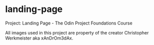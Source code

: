 # landing-page

Project: Landing Page - The Odin Project Foundations Course

All images used in this project are property of the creator Christopher Werkmeister aka xAnDrOm3dAx.
